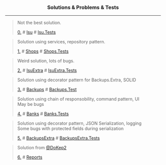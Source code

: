 <h3 align="center"> Solutions & Problems & Tests</h3><hr>

  > Not the best solution.
  > 
  > [0.](./Problems/lab0.md) # [Isu](./Solutions/_0Isu) # [Isu.Tests](./Solutions/_0Isu.Tests)
  
  > Solution using services, repository pattern.
  > 
  > [1.](./Problems/lab1.md) # [Shops](./Solutions/_1Shops) # [Shops.Tests](./Solutions/_1Shops.Tests)

  > Weird solution, lots of bugs.
  >
  > [2.](./Problems/lab2.md) # [IsuExtra](./Solutions/_2IsuExtra) # [IsuExtra.Tests](./Solutions/_2IsuExtra.Tests)

  > Solution using decorator pattern for Backups.Extra, SOLID
  > 
  > [3.](./Problems/lab3.md) # [Backups](./Solutions/_3Backups) # [Backups.Test](./Solutions/_3Backups.Tests)
  
  > Solution using chain of responsobility, command pattern, UI  
  > May be bugs
  > 
  > [4.](./Problems/lab4.md) # [Banks](./Solutions/_4Banks) # [Banks.Tests](./Solutions/_4Banks.Tests)

  > Solution using decorator pattern, JSON Serialization, logging  
  > Some bugs with protected fields during serialization
  > 
  > [5.](./Problems/lab5.md) # [BackupsExtra](./Solutions/_5BackupsExtra) # [BackupsExtra.Tests](./Solutions/_5BackupsExtra.Tests)
  
  > Solution from [@DoKep2](https://github.com/DoKep2)
  >
  > [6.](./Problems/lab6.md) # [Reports](./Solutions/_6Reports)
